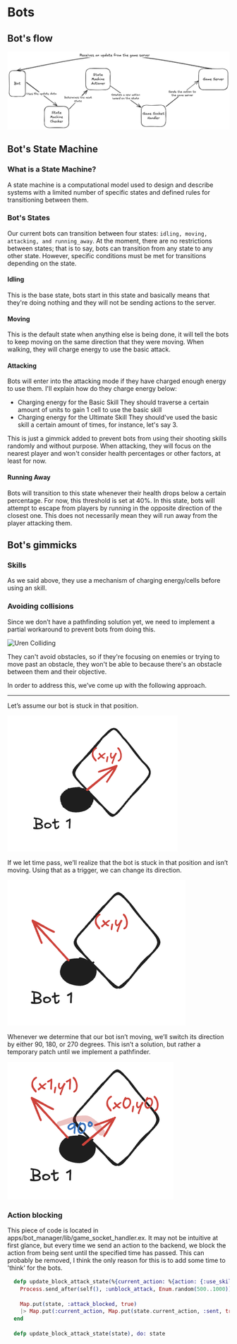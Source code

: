 # Bots

## Bot's flow

![Image showing the workflow of any bot](bots_flow.png)

## Bot's State Machine

### What is a State Machine?

A state machine is a computational model used to design and describe systems with a limited number of specific states and defined rules for transitioning between them.


### Bot's States

Our current bots can transition between four states: `idling, moving, attacking, and running_away`. At the moment, there are no restrictions between states; that is to say, bots can transition from any state to any other state. However, specific conditions must be met for transitions depending on the state.

#### Idling

This is the base state, bots start in this state and basically means that they're doing nothing and they will not be sending actions to the server.

#### Moving

This is the default state when anything else is being done, it will tell the bots to keep moving on the same direction that they were moving.
When walking, they will charge energy to use the basic attack.

#### Attacking

Bots will enter into the attacking mode if they have charged enough energy to use them. I'll explain how do they charge energy below:

- Charging energy for the Basic Skill
    They should traverse a certain amount of units to gain 1 cell to use the basic skill
- Charging energy for the Ultimate Skill
    They should've used the basic skill a certain amount of times, for instance, let's say 3.

This is just a gimmick added to prevent bots from using their shooting skills randomly and without purpose. 
When attacking, they will focus on the nearest player and won't consider health percentages or other factors, at least for now.

#### Running Away

Bots will transition to this state whenever their health drops below a certain percentage. For now, this threshold is set at 40%. In this state, bots will attempt to escape from players by running in the opposite direction of the closest one. This does not necessarily mean they will run away from the player attacking them.


## Bot's gimmicks

### Skills 

As we said above, they use a mechanism of charging energy/cells before using an skill.


### Avoiding collisions

Since we don’t have a pathfinding solution yet, we need to implement a partial workaround to prevent bots from doing this.

![Uren Colliding](bots_colliding.gif)

They can't avoid obstacles, so if they're focusing on enemies or trying to move past an obstacle, they won't be able to because there's an obstacle between them and their objective.

In order to address this, we’ve come up with the following approach.

--- 

Let’s assume our bot is stuck in that position.

![BotPath01](bot_path_01.png)

If we let time pass, we’ll realize that the bot is stuck in that position and isn’t moving. 
Using that as a trigger, we can change its direction.

![BotPath01](bot_path_02.png)

Whenever we determine that our bot isn’t moving, we’ll switch its direction by either 90, 180, or 270 degrees. This isn’t a solution, but rather a temporary patch until we implement a pathfinder.

![BotPath01](bot_path_03.png)


### Action blocking

This piece of code is located in apps/bot_manager/lib/game_socket_handler.ex. It may not be intuitive at first glance, but every time we send an action to the backend, we block the action from being sent until the specified time has passed. This can probably be removed, I think the only reason for this is to add some time to 'think' for the bots.

```elixir
  defp update_block_attack_state(%{current_action: %{action: {:use_skill, _, _}, sent: false}} = state) do
    Process.send_after(self(), :unblock_attack, Enum.random(500..1000))

    Map.put(state, :attack_blocked, true)
    |> Map.put(:current_action, Map.put(state.current_action, :sent, true))
  end

  defp update_block_attack_state(state), do: state
```
